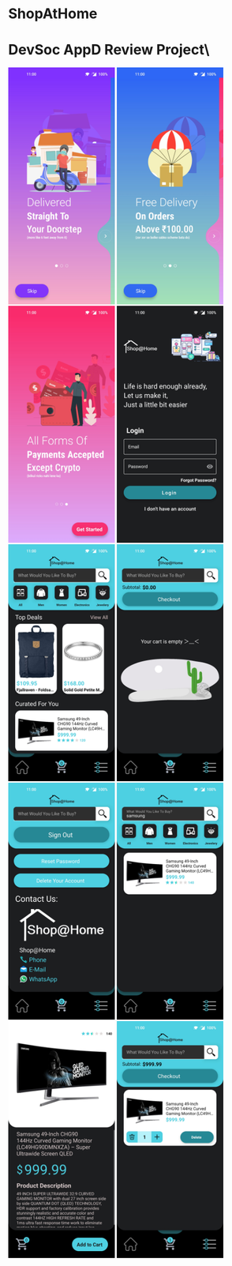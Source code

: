 # ShopAtHome
# DevSoc AppD Review Project\
<img src="https://github.com/BhavyaMehta2/ShopAtHome/blob/master/app/Screenshots/01.jpg" width="216" height="480">
<img src="https://github.com/BhavyaMehta2/ShopAtHome/blob/master/app/Screenshots/02.jpg" width="216" height="480">
<img src="https://github.com/BhavyaMehta2/ShopAtHome/blob/master/app/Screenshots/03.jpg" width="216" height="480">
<img src="https://github.com/BhavyaMehta2/ShopAtHome/blob/master/app/Screenshots/04.jpg" width="216" height="480">
<img src="https://github.com/BhavyaMehta2/ShopAtHome/blob/master/app/Screenshots/05.jpg" width="216" height="480">
<img src="https://github.com/BhavyaMehta2/ShopAtHome/blob/master/app/Screenshots/06.jpg" width="216" height="480">
<img src="https://github.com/BhavyaMehta2/ShopAtHome/blob/master/app/Screenshots/07.jpg" width="216" height="480">
<img src="https://github.com/BhavyaMehta2/ShopAtHome/blob/master/app/Screenshots/08.jpg" width="216" height="480">
<img src="https://github.com/BhavyaMehta2/ShopAtHome/blob/master/app/Screenshots/09.jpg" width="216" height="480">
<img src="https://github.com/BhavyaMehta2/ShopAtHome/blob/master/app/Screenshots/10.jpg" width="216" height="480">
